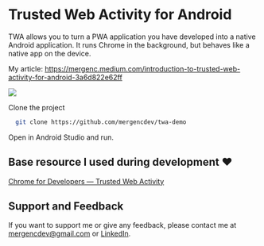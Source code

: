 # Trusted Web Activity for Android

TWA allows you to turn a PWA application you have developed into a native Android application. It runs Chrome in the background, but behaves like a native app on the device.

My article: https://mergenc.medium.com/introduction-to-trusted-web-activity-for-android-3a6d822e62ff

![](https://miro.medium.com/v2/resize:fit:720/format:webp/0*JDiVKxZTMBuMvWbX)
  
Clone the project

```bash
  git clone https://github.com/mergencdev/twa-demo
```

Open in Android Studio and run.

## Base resource I used during development :heart:

[Chrome for Developers — Trusted Web Activity](https://developer.chrome.com/docs/android/trusted-web-activity)
## Support and Feedback

If you want to support me or give any feedback, please contact me at mergencdev@gmail.com or [LinkedIn](https://www.linkedin.com/in/mehmet-ergenc/).
